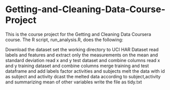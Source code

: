 # Getting-and-Cleaning-Data-Course-Project
This is the course project for the Getting and Cleaning Data Coursera course. The R script, run_analysis.R, does the following:
  
Download the dataset 
set the working directory to UCI HAR Dataset
read labels and features  and extract only the measurements on the mean and standard deviation
read x and y test dataset and combine columns
read x and y training dataset and combine columns
merge training and test dataframe and add labels
factor activities and subjects
melt the data with id as subject and activity
dcast the melted data according to subject,activity and summarizing mean of other variables
write the file as tidy.txt


